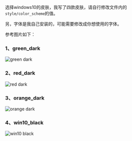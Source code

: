 选择windows10的皮肤，我写了四款皮肤，请自行修改文件内的`style/color_scheme`的值。

另，字体是我自己安装的，可能需要修改成你想使用的字体。

参考图片如下：
### 1、green_dark
![green dark](https://github.com/thep0y/rime-98/raw/master/images/green_dark.png)
### 2、red_dark
![red dark](https://github.com/thep0y/rime-98/raw/master/images/red_dark.png)
### 3、orange_dark
![orange dark](https://github.com/thep0y/rime-98/raw/master/images/orange_dark.png)
### 4、win10_black
![win10 black](https://github.com/thep0y/rime-98/raw/master/images/win10_black.png)
